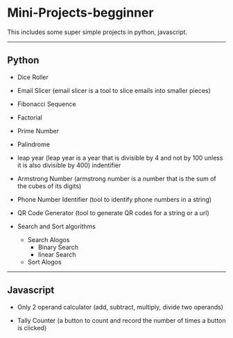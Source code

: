 # Mini-Projects-begginner

This includes some super simple projects in python, javascript.

<hr>


## Python

- Dice Roller

- Email Slicer (email slicer is a tool to slice emails into smaller pieces)

- Fibonacci Sequence

- Factorial

- Prime Number

- Palindrome

- leap year (leap year is a year that is divisible by 4 and not by 100 unless it is also divisible by 400) indentifier

- Armstrong Number (armstrong number is a number that is the sum of the cubes of its digits)

- Phone Number Identifier (tool to identify phone numbers in a string)

- QR Code Generator (tool to generate QR codes for a string or a url)

- Search and Sort algorithms 
    - Search Alogos
        - Binary Search
        - linear Search
    - Sort Alogos

<hr>

## Javascript

- Only 2 operand calculator (add, subtract, multiply, divide two operands)

- Tally Counter (a button to count and record the number of times a button is clicked)